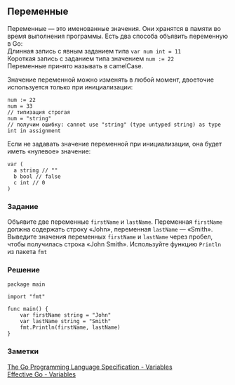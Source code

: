 ## Переменные  

Переменные — это именованные значения. Они хранятся в памяти во время выполнения программы. Есть два способа объявить переменную в Go:  
Длинная запись с явным заданием типа `var num int = 11`  
Короткая запись c заданием типа значением `num := 22`  
Переменные принято называть в camelCase.  

Значение переменной можно изменять в любой момент, двоеточие используется только при инициализации:  
```
num := 22
num = 33
// типизация строгая
num = "string"
// получим ошибку: cannot use "string" (type untyped string) as type int in assignment
```

Если не задавать значение переменной при инициализации, она будет иметь «нулевое» значение:
```
var (
  a string // ""
  b bool // false
  c int // 0
)
```

### Задание  

Объявите две переменные `firstName` и `lastName`. Переменная `firstName` должна содержать строку «John», переменная `lastName` — «Smith». Выведите значения переменных `firstName` и `lastName` через пробел, чтобы получилась строка «John Smith». Используйте функцию `Println` из пакета `fmt`  

### Решение  

```
package main

import "fmt"

func main() {
	var firstName string = "John"
	var lastName string = "Smith"
	fmt.Println(firstName, lastName)
}
```

### Заметки  

[The Go Programming Language Specification - Variables](https://go.dev/ref/spec#Variables)  
[Effective Go - Variables](https://go.dev/doc/effective_go#variables)  